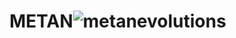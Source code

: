 # METAN![metanevolutions](https://user-images.githubusercontent.com/121312707/229462643-7d990b8b-0525-458f-8e5a-7f6932b39099.png)
